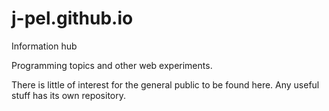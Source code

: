 # j-pel.github.io
Information hub

Programming topics and other web experiments.

There is little of interest for the general public to be found here. Any useful stuff has its own repository.
